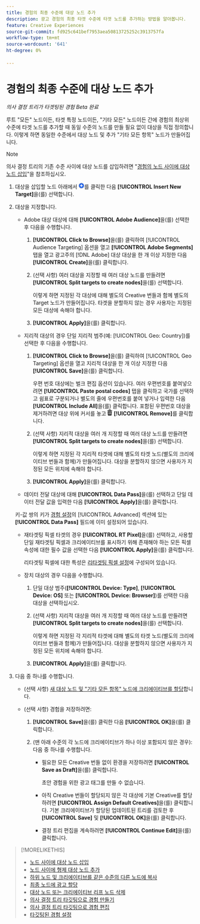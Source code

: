 ```yaml
---
title: 경험의 최종 수준에 대상 노드 추가
description: 광고 경험의 최종 타겟 수준에 타겟 노드를 추가하는 방법을 알아봅니다.
feature: Creative Experiences
source-git-commit: fd925c641bef7953aea50813725252c3913757fa
workflow-type: tm+mt
source-wordcount: '641'
ht-degree: 0%

---
```


# 경험의 최종 수준에 대상 노드 추가

*의사 결정 트리가 타겟팅된 경험*
*Beta 완료*

루트 &quot;모든&quot; 노드이든, 타겟 특정 노드이든, &quot;기타 모든&quot; 노드이든 간에 경험의 최상위 수준에 타겟 노드를 추가할 때 동일 수준의 노드를 만들 필요 없이 대상을 직접 정의합니다. 이렇게 하면 동일한 수준에서 대상 노드 및 추가 &quot;기타 모든 항목&quot; 노드가 만들어집니다.

>[!NOTE]
>
>의사 결정 트리의 기존 수준 사이에 대상 노드를 삽입하려면 &quot;[경험의 노드 사이에 대상 노드 삽입](experience-target-node-add-inner.md)&quot;을 참조하십시오.

<!-- 1. [ways to get to the decision tree] -->

1. 대상을 삽입할 노드 아래에서 ![추가](/help/creative/assets/add.png "추가")를 클릭한 다음 **[!UICONTROL Insert New Target]**&#x200B;을(를) 선택합니다.

1. 대상을 지정합니다.

   * Adobe 대상 대상에 대해 **[!UICONTROL Adobe Audience]**&#x200B;을(를) 선택한 후 다음을 수행합니다.

      1. **[!UICONTROL Click to Browse]**&#x200B;을(를) 클릭하여 [!UICONTROL Audience Targeting] 옵션을 열고 **[!UICONTROL Adobe Segments]** 탭을 열고 광고주의 [!DNL Adobe] 대상 대상을 한 개 이상 지정한 다음 **[!UICONTROL Create]**&#x200B;을(를) 클릭합니다.

      1. (선택 사항) 여러 대상을 지정할 때 여러 대상 노드를 만들려면 **[!UICONTROL Split targets to create nodes]**&#x200B;을(를) 선택합니다.

         이렇게 하면 지정된 각 대상에 대해 별도의 Creative 번들과 함께 별도의 Target 노드가 만들어집니다. 타겟을 분할하지 않는 경우 사용자는 지정된 모든 대상에 속해야 합니다.

      1. **[!UICONTROL Apply]**&#x200B;을(를) 클릭합니다.

   * 지리적 대상의 경우 단일 지리적 범주(예: [!UICONTROL Geo: Country])를 선택한 후 다음을 수행합니다.

      1. **[!UICONTROL Click to Browse]**&#x200B;을(를) 클릭하여 [!UICONTROL Geo Targeting] 옵션을 열고 지리적 대상을 한 개 이상 지정한 다음 **[!UICONTROL Save]**&#x200B;을(를) 클릭합니다.

         우편 번호 대상에는 벌크 편집 옵션이 있습니다. 여러 우편번호를 붙여넣으려면 **[!UICONTROL Paste postal codes]** 탭을 클릭하고 국가를 선택하고 쉼표로 구분되거나 별도의 줄에 우편번호를 붙여 넣거나 입력한 다음 **[!UICONTROL Include All]**&#x200B;을(를) 클릭합니다. 포함된 우편번호 대상을 제거하려면 대상 위에 커서를 놓고 ![제거](/help/creative/assets/delete.png "제거") **[!UICONTROL Remove]**&#x200B;를 클릭합니다.

      1. (선택 사항) 지리적 대상을 여러 개 지정할 때 여러 대상 노드를 만들려면 **[!UICONTROL Split targets to create nodes]**&#x200B;을(를) 선택합니다.

         이렇게 하면 지정된 각 지리적 타겟에 대해 별도의 타겟 노드(별도의 크리에이티브 번들과 함께)가 만들어집니다. 대상을 분할하지 않으면 사용자가 지정된 모든 위치에 속해야 합니다.

      1. **[!UICONTROL Apply]**&#x200B;을(를) 클릭합니다.

   * 데이터 전달 대상에 대해 **[!UICONTROL Data Pass]**&#x200B;을(를) 선택하고 단일 데이터 전달 값을 입력한 다음 **[!UICONTROL Apply]**&#x200B;을(를) 클릭합니다.

   키-값 쌍의 키가 [경험 설정](experience-settings-targeting.md)의 [!UICONTROL Advanced] 섹션에 있는 **[!UICONTROL Data Pass]** 필드에 이미 설정되어 있습니다.

   * 재타겟팅 픽셀 타겟의 경우 **[!UICONTROL RT Pixel]**&#x200B;을(를) 선택하고, 사용할 단일 재타겟팅 픽셀과 크리에이티브를 표시하기 위해 존재해야 하는 모든 픽셀 속성에 대한 필수 값을 선택한 다음 **[!UICONTROL Apply]**&#x200B;을(를) 클릭합니다.

     리타겟팅 픽셀에 대한 특성은 [리타겟팅 픽셀 설정](/help/creative/pixels/retargeting-pixel-manage.md)에 구성되어 있습니다.

   * 장치 대상의 경우 다음을 수행합니다.

      1. 단일 대상 범주(**[!UICONTROL Device: Type]**, **[!UICONTROL Device: OS]** 또는 **[!UICONTROL Device: Browser]**)를 선택한 다음 대상을 선택하십시오.

      1. (선택 사항) 지리적 대상을 여러 개 지정할 때 여러 대상 노드를 만들려면 **[!UICONTROL Split targets to create nodes]**&#x200B;을(를) 선택합니다.

         이렇게 하면 지정된 각 지리적 타겟에 대해 별도의 타겟 노드(별도의 크리에이티브 번들과 함께)가 만들어집니다. 대상을 분할하지 않으면 사용자가 지정된 모든 위치에 속해야 합니다.

      1. **[!UICONTROL Apply]**&#x200B;을(를) 클릭합니다.

1. 다음 중 하나를 수행합니다.

   * (선택 사항) [새 대상 노드 및 &quot;기타 모든 항목&quot; 노드에 크리에이티브를 할당](experience-assign-creative-bundles.md)합니다.

   * (선택 사항) 경험을 저장하려면:

      1. **[!UICONTROL Save]**&#x200B;을(를) 클릭한 다음 **[!UICONTROL OK]**&#x200B;을(를) 클릭합니다.

      1. (맨 아래 수준의 각 노드에 크리에이티브가 하나 이상 포함되지 않은 경우): 다음 중 하나를 수행합니다.

         * 필요한 모든 Creative 번들 없이 환경을 저장하려면 **[!UICONTROL Save as Draft]**&#x200B;을(를) 클릭합니다.

           초안 경험을 위한 광고 태그를 만들 수 없습니다.

         * 아직 Creative 번들이 할당되지 않은 각 대상에 기본 Creative를 할당하려면 **[!UICONTROL Assign Default Creatives]**&#x200B;을(를) 클릭합니다. 기본 크리에이티브가 할당된 업데이트된 트리를 검토한 후 **[!UICONTROL Save]** 및 **[!UICONTROL OK]**&#x200B;을(를) 클릭합니다.

         * 결정 트리 편집을 계속하려면 **[!UICONTROL Continue Edit]**&#x200B;을(를) 클릭합니다.

>[!MORELIKETHIS]
>
>* [노드 사이에 대상 노드 삽입](experience-target-node-add-inner.md)
>* [노드 사이에 형제 대상 노드 추가](experience-target-node-add-sibling.md)
>* [하위 노드 및 크리에이티브를 같은 수준의 다른 노드에 복사](experience-target-node-copy.md)
>* [최종 노드에 광고 할당](experience-assign-creative-bundles.md)
>* [대상 노드 또는 크리에이티브 리프 노드 삭제](/help/creative/experiences/experience-target-node-delete.md)
>* [의사 결정 트리 타깃팅으로 경험 만들기](experience-create-targeting.md)
>* [의사 결정 트리 타깃팅으로 경험 편집](experience-edit-targeting.md)
>* [타깃팅된 경험 설정](experience-settings-targeting.md)

